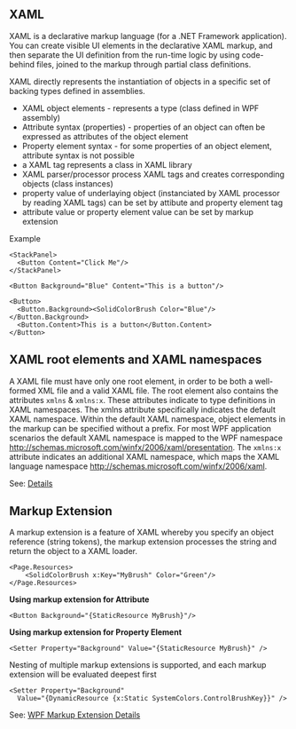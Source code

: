 ## XAML
XAML is a declarative markup language (for a .NET Framework application). 
You can create visible UI elements in the declarative XAML markup, and then separate the UI definition from the run-time logic by using code-behind files, joined to the markup through partial class definitions. 

XAML directly represents the instantiation of objects in a specific set of backing types defined in assemblies.

* XAML object elements - represents a type (class defined in WPF assembly)
* Attribute syntax (properties) - properties of an object can often be expressed as attributes of the object element
* Property element syntax - for some properties of an object element, attribute syntax is not possible
* a XAML tag represents a class in XAML library
* XAML parser/processor process XAML tags and creates corresponding objects (class instances)
* property value of underlaying object (instanciated by XAML processor by reading XAML tags) can be set by attibute and property element tag
* attribute value or property element value can be set by markup extension

Example
```
<StackPanel>
  <Button Content="Click Me"/>
</StackPanel>

<Button Background="Blue" Content="This is a button"/>

<Button>
  <Button.Background><SolidColorBrush Color="Blue"/></Button.Background>
  <Button.Content>This is a button</Button.Content>
</Button>
```

## XAML root elements and XAML namespaces
A XAML file must have only one root element, in order to be both a well-formed XML file and a valid XAML file.
The root element also contains the attributes `xmlns` & `xmlns:x`. These attributes indicate to type definitions in XAML namespaces.
The xmlns attribute specifically indicates the default XAML namespace. Within the default XAML namespace, object elements in the markup can be specified without a prefix. For most WPF application scenarios the default XAML namespace is mapped to the WPF namespace http://schemas.microsoft.com/winfx/2006/xaml/presentation. The `xmlns:x` attribute indicates an additional XAML namespace, which maps the XAML language namespace http://schemas.microsoft.com/winfx/2006/xaml.

See: [Details](https://docs.microsoft.com/en-us/dotnet/framework/wpf/advanced/xaml-overview-wpf)

## Markup Extension
A markup extension is a feature of XAML whereby you specify an object reference (string tokens), the markup extension processes the string and return the object to a XAML loader.
```
<Page.Resources>
    <SolidColorBrush x:Key="MyBrush" Color="Green"/>
</Page.Resources>
```

**Using markup extension for Attribute**
```
<Button Background="{StaticResource MyBrush}"/>
```

**Using markup extension for Property Element**
```
<Setter Property="Background" Value="{StaticResource MyBrush}" /> 
```

Nesting of multiple markup extensions is supported, and each markup extension will be evaluated deepest first
```
<Setter Property="Background"  
  Value="{DynamicResource {x:Static SystemColors.ControlBrushKey}}" /> 
```
See: [WPF Markup Extension Details](https://docs.microsoft.com/en-us/dotnet/framework/wpf/advanced/markup-extensions-and-wpf-xaml)
